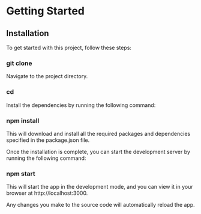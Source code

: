 # Getting Started 
## Installation

To get started with this project, follow these steps:

### git clone <repository-url>

Navigate to the project directory.


### cd <project-directory>

Install the dependencies by running the following command:

### npm install

This will download and install all the required packages and dependencies specified in the package.json file.

Once the installation is complete, you can start the development server by running the following command:


### npm start

This will start the app in the development mode, and you can view it in your browser at http://localhost:3000.

Any changes you make to the source code will automatically reload the app.

